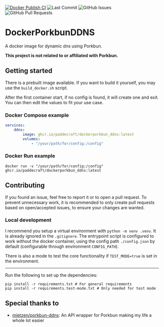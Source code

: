 [![Docker Publish CI](https://github.com/PaddeCraft/DockerPorkbunDDNS/actions/workflows/registry.yaml/badge.svg)](https://github.com/PaddeCraft/DockerPorkbunDDNS/actions/workflows/registry.yaml)
![Last Commit](https://img.shields.io/github/last-commit/PaddeCraft/DockerPorkbunDDNS/master)
![GitHub Issues](https://img.shields.io/github/issues/PaddeCraft/DockerPorkbunDDNS)
![GitHub Pull Requests](https://img.shields.io/github/issues-pr/PaddeCraft/DockerPorkbunDDNS)


# DockerPorkbunDDNS

A docker image for dynamic dns using Porkbun.

**This project is not related to or affiliated with Porkbun.**

## Getting started

There is a prebuilt image available. If you want to build it yourself, you may use the `build_docker.sh` script.

After the first container start, if no config is found, it will create one and exit. You can then edit the values to fit your use case.

### Docker Compose example

```yaml
services:
    ddns:
        image: ghcr.io/paddecraft/dockerporkbun_ddns:latest
        volumes:
            - "/your/path/for/config:/config"
```

### Docker Run example

```shell
docker run -v "/your/path/for/config:/config" ghcr.io/paddecraft/dockerporkbun_ddns:latest
```

## Contributing

If you found an issue, feel free to report it or to open a pull request. To prevent unnecessary work, it is recommended to only create pull requests based on open/accepted issues, to ensure your changes are wanted.

### Local development

I recommend you setup a virtual environment with `python -m venv .venv`. It is already ignored in the `.gitignore`. The entrypoint script is configured to work without the docker container, using the config path `./config.json` by default (configurable through environment `CONFIG_PATH`).

There is also a mode to test the core functionality if `TEST_MODE=true` is set in the environment.

---

Run the following to set up the dependencies:
```shell
pip install -r requirements.txt # For general requirements
pip install -r requirements.test-mode.txt # Only needed for test mode
```

## Special thanks to

- [mietzen/porkbun-ddns](https://github.com/mietzen/porkbun-ddns): An API wrapper for Porkbun making my life a whole lot easier
